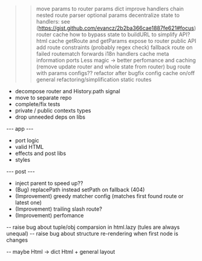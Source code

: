 >> move params to router
>> params dict
>> improve handlers chain
>> nested route parser
>> optional params
>> decentralize state to handlers: see (https://gist.github.com/evancz/2b2ba366cae1887fe621#focus)
>> router cache
>> how to bypass state to buildURL to simplify API?
>> html cache
>> getRoute and getParams expose to router public API
>> add route constraints (probably regex check)
>> fallback route on failed routematch
>> forwards
>> i18n
>> handlers cache
>> meta information ports
>> Less magic -> better perfomance and caching (remove update router and whole state from router)
>> bug route with params
>> configs??
>> refactor after bugfix
>> config cache on/off
>> general refactoring/simplification
>> static routes

- decompose router and History.path signal
- move to separate repo
- complete/fix tests
- private / public contexts types
- drop unneeded deps on libs

--- app ---
- port logic
- valid HTML
- effects and post libs
- styles

--- post ---
- inject parent to speed up??
- (Bug) replacePath instead setPath on fallback (404)
- (Improvement) greedy matcher config (matches first found route or latest one)
- (Improvement) trailing slash route?
- (Improvement) perfomance

-- raise bug about tuple/obj comparsion in html.lazy (tules are always unequal)
-- raise bug about structure re-rendering when first node is changes

-- maybe Html -> dict Html + general layout
